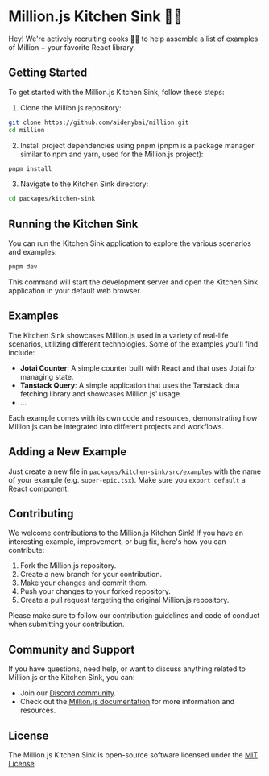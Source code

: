 # Million.js Kitchen Sink 🧑‍🍳

Hey! We're actively recruiting cooks 🧑‍🍳 to help assemble a list of examples of Million + your favorite React library.

## Getting Started

To get started with the Million.js Kitchen Sink, follow these steps:

1. Clone the Million.js repository:

```bash
git clone https://github.com/aidenybai/million.git
cd million
```

2. Install project dependencies using pnpm (pnpm is a package manager similar to npm and yarn, used for the Million.js project):

```bash
pnpm install
```

3. Navigate to the Kitchen Sink directory:

```bash
cd packages/kitchen-sink
```

## Running the Kitchen Sink

You can run the Kitchen Sink application to explore the various scenarios and examples:

```bash
pnpm dev
```

This command will start the development server and open the Kitchen Sink application in your default web browser.

## Examples

The Kitchen Sink showcases Million.js used in a variety of real-life scenarios, utilizing different technologies. Some of the examples you'll find include:

- **Jotai Counter**: A simple counter built with React and that uses Jotai for managing state.
- **Tanstack Query**: A simple application that uses the Tanstack data fetching library and showcases Million.js' usage.
- ...

Each example comes with its own code and resources, demonstrating how Million.js can be integrated into different projects and workflows.

## Adding a New Example

Just create a new file in `packages/kitchen-sink/src/examples` with the name of your example (e.g. `super-epic.tsx`). Make sure you `export default` a React component.

## Contributing

We welcome contributions to the Million.js Kitchen Sink! If you have an interesting example, improvement, or bug fix, here's how you can contribute:

1. Fork the Million.js repository.
2. Create a new branch for your contribution.
3. Make your changes and commit them.
4. Push your changes to your forked repository.
5. Create a pull request targeting the original Million.js repository.

Please make sure to follow our contribution guidelines and code of conduct when submitting your contribution.

## Community and Support

If you have questions, need help, or want to discuss anything related to Million.js or the Kitchen Sink, you can:

- Join our [Discord community](https://million.dev/chat).
- Check out the [Million.js documentation](https://million.dev/docs) for more information and resources.

## License

The Million.js Kitchen Sink is open-source software licensed under the [MIT License](https://github.com/aidenybai/million/blob/feat/kitchen-sink/LICENSE).
